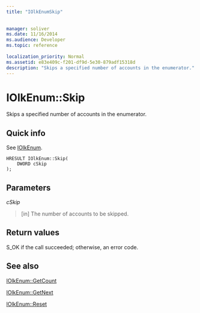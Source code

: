 ```yaml
---
title: "IOlkEnumSkip"
 
 
manager: soliver
ms.date: 11/16/2014
ms.audience: Developer
ms.topic: reference
 
localization_priority: Normal
ms.assetid: e83e409c-f201-df9d-5e30-879adf15318d
description: "Skips a specified number of accounts in the enumerator."
---
```


# IOlkEnum::Skip

Skips a specified number of accounts in the enumerator.
  
## Quick info

See [IOlkEnum](iolkenum.md).
  
```
HRESULT IOlkEnum::Skip(  
    DWORD cSkip 
);
```

## Parameters

 _cSkip_
  
> [in] The number of accounts to be skipped.
    
## Return values

S_OK if the call succeeded; otherwise, an error code.
  
## See also



[IOlkEnum::GetCount](iolkenum-getcount.md)
  
[IOlkEnum::GetNext](iolkenum-getnext.md)
  
[IOlkEnum::Reset](iolkenum-reset.md)

